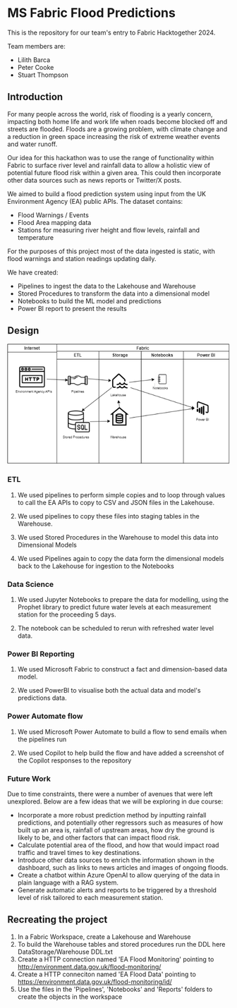 # MS Fabric Flood Predictions

This is the repository for our team's entry to Fabric Hacktogether 2024.

Team members are:
- Lilith Barca
- Peter Cooke
- Stuart Thompson


## Introduction

For many people across the world, risk of flooding is a yearly concern, impacting both home life and work life when roads become blocked off and streets are flooded. Floods are a growing problem, with climate change and a reduction in green space increasing the risk of extreme weather events and water runoff.

Our idea for this hackathon was to use the range of functionality within Fabric to surface river level and rainfall data to allow a holistic view of potential future flood risk within a given area. This could then incorporate other data sources such as news reports or Twitter/X posts.

We aimed to build a flood prediction system using input from the UK Environment Agency (EA) public APIs. The dataset contains:
- Flood Warnings / Events
- Flood Area mapping data
- Stations for measuring river height and flow levels, rainfall and temperature

For the purposes of this project most of the data ingested is static, with flood warnings and station readings updating daily.

We have created:
- Pipelines to ingest the data to the Lakehouse and Warehouse
- Stored Procedures to transform the data into a dimensional model
- Notebooks to build the ML model and predictions
- Power BI report to present the results


## Design

![alt text](https://github.com/methodsanalytics/ma_fabric_hack_together_2024/blob/main/Flood%20Predictions%20Diagram.png)

### ETL

1. We used pipelines to perform simple copies and to loop through values to call the EA APIs to copy to CSV and JSON files in the Lakehouse. 

2. We used pipelines to copy these files into staging tables in the Warehouse.

3. We used Stored Procedures in the Warehouse to model this data into Dimensional Models

4. We used Pipelines again to copy the data form the dimensional models back to the Lakehouse for ingestion to the Notebooks

### Data Science

1. We used Jupyter Notebooks to prepare the data for modelling, using the Prophet library to predict future water levels at each measurement station for the proceeding 5 days.

2. The notebook can be scheduled to rerun with refreshed water level data.


### Power BI Reporting

1. We used Microsoft Fabric to construct a fact and dimension-based data model.
   
2. We used PowerBI to visualise both the actual data and model's predictions data.

### Power Automate flow

1. We used Microsoft Power Automate to build a flow to send emails when the pipelines run
   
2. We used Copilot to help build the flow and have added a screenshot of the Copilot responses to the repository

### Future Work

Due to time constraints, there were a number of avenues that were left unexplored. Below are a few ideas that we will be exploring in due course:

- Incorporate a more robust prediction method by inputting rainfall predictions, and potentially other regressors such as measures of how built up an area is, rainfall of upstream areas, how dry the ground is likely to be, and other factors that can impact flood risk.
- Calculate potential area of the flood, and how that would impact road traffic and travel times to key destinations.
- Introduce other data sources to enrich the information shown in the dashboard, such as links to news articles and images of ongoing floods.
- Create a chatbot within Azure OpenAI to allow querying of the data in plain language with a RAG system.
- Generate automatic alerts and reports to be triggered by a threshold level of risk tailored to each measurement station.



## Recreating the project

1. In a Fabric Workspace, create a Lakehouse and Warehouse
2. To build the Warehouse tables and stored procedures run the DDL here DataStorage/Warehouse DDL.txt
3. Create a HTTP connection named 'EA Flood Monitoring' pointing to http://environment.data.gov.uk/flood-monitoring/
4. Create a HTTP conneciton named 'EA Flood Data' pointing to https://environment.data.gov.uk/flood-monitoring/id/
5. Use the files in the 'Pipelines', 'Notebooks' and 'Reports' folders to create the objects in the workspace
